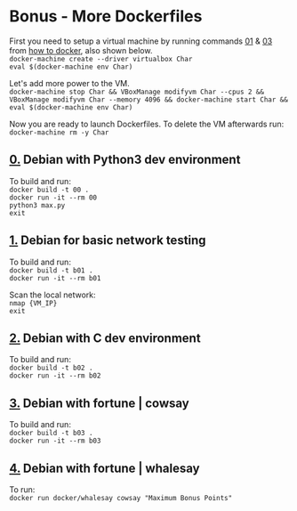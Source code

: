 # Bonus - More Dockerfiles

First you need to setup a virtual machine by running commands [01](https://github.com/dfinnis/Docker/blob/master/00_how_to_docker/01) & [03](https://github.com/dfinnis/Docker/blob/master/00_how_to_docker/03) from [how to docker](https://github.com/dfinnis/Docker/tree/master/00_how_to_docker), also shown below. <br>
```docker-machine create --driver virtualbox Char``` <br>
```eval $(docker-machine env Char)```

Let's add more power to the VM. <br>
```docker-machine stop Char && VBoxManage modifyvm Char --cpus 2 && VBoxManage modifyvm Char --memory 4096 && docker-machine start Char && eval $(docker-machine env Char)```

Now you are ready to launch Dockerfiles. To delete the VM afterwards run: <br>
```docker-machine rm -y Char```


## [0.](https://github.com/dfinnis/Docker/blob/master/02_bonus/b00/Dockerfile) Debian with Python3 dev environment

To build and run: <br>
```docker build -t 00 .``` <br>
```docker run -it --rm 00``` <br>
```python3 max.py``` <br>
```exit```


## [1.](https://github.com/dfinnis/Docker/blob/master/02_bonus/b01/Dockerfile) Debian for basic network testing

To build and run: <br>
```docker build -t b01 .``` <br>
```docker run -it --rm b01``` <br>

Scan the local network: <br>
```nmap {VM_IP}``` <br>
```exit```


## [2.](https://github.com/dfinnis/Docker/blob/master/02_bonus/b02/Dockerfile) Debian with C dev environment

To build and run: <br>
```docker build -t b02 .``` <br>
```docker run -it --rm b02```


## [3.](https://github.com/dfinnis/Docker/blob/master/02_bonus/b03/Dockerfile) Debian with fortune | cowsay

To build and run: <br>
```docker build -t b03 .``` <br>
```docker run -it --rm b03```


## [4.](https://github.com/dfinnis/Docker/blob/master/02_bonus/b04/Dockerfile) Debian with fortune | whalesay

To run: <br>
```docker run docker/whalesay cowsay "Maximum Bonus Points"```
